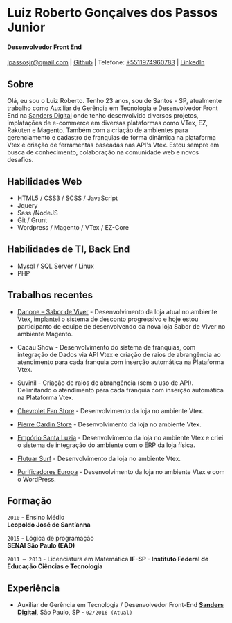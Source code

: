 # Luiz Roberto Gonçalves dos Passos Junior

#### Desenvolvedor Front End

[lpassosjr@gmail.com](mailto:lpassosjr@gmail.com) | [Github](http://github.com/lpassosjr) | Telefone: [+5511974960783](tel:+5511974960783) | [LinkedIn]( https://www.linkedin.com/in/luiz-roberto-g-dos-passos-junior-55a891109/)


## Sobre

Olá, eu sou o Luiz Roberto.
Tenho 23 anos, sou de Santos - SP, atualmente trabalho como Auxiliar de Gerência em Tecnologia e Desenvolvedor Front End na [Sanders Digital](http://www.sandersdigital.com.br/) onde tenho desenvolvido diversos projetos, implatações de e-commerce em diversas plataformas como VTex, EZ, Rakuten e Magento. Também com a criação de ambientes para gerenciamento e cadastro de franquias de forma dinâmica na plataforma Vtex e criação de ferramentas baseadas nas API's Vtex. Estou sempre em busca de conhecimento, colaboração na comunidade web e novos desafios.

## Habilidades Web

*   HTML5 / CSS3 / SCSS / JavaScript
*   Jquery
*   Sass /NodeJS
*   Git / Grunt 
*   Wordpress / Magento / VTex / EZ-Core

## Habilidades de TI, Back End

*   Mysql / SQL Server / Linux 
*   PHP 

## Trabalhos recentes
* [Danone – Sabor de Viver](http://www.sabordeviver.com.br/) - Desenvolvimento da loja atual no ambiente Vtex, implantei o sistema de desconto progressivo e hoje estou participanto de equipe de desenvolvendo da nova loja Sabor de Viver no ambiente Magento.

* Cacau Show - Desenvolvimento do sistema de franquias, com integração de Dados via API Vtex e criação de raios de abrangência ao atendimento para cada franquia com inserção automática na Plataforma Vtex.

* Suvinil - Criação de raios de abrangência (sem o uso de API). Delimitando o atendimento para cada franquia com inserção automática na Plataforma Vtex.

* [Chevrolet Fan Store](http://www.chevroletfanstore.com.br/) - Desenvolvimento da loja no ambiente Vtex.

* [Pierre Cardin Store](http://store.pierrecardin.com.br/) - Desenvolvimento da loja no ambiente Vtex.

* [Empório Santa Luzia](http://www.natalsantaluzia.com.br/) - Desenvolvimento da loja no ambiente Vtex e criei o sistema de integração do ambiente com o ERP da loja física.

* [Flutuar Surf](http://www.lojaflutuar.com.br/) - Desenvolvimento da loja no ambiente Vtex.

* [Purificadores Europa](http://www.europa.com.br/) - Desenvolvimento da loja no ambiente Vtex e com o WordPress.

## Formação

`2010` - Ensino Médio  
 **Leopoldo José de Sant’anna**

`2015` - Lógica de programação  
 **SENAI São Paulo (EAD)**
 
`2011 – 2013` - Licenciatura em Matemática 
**IF-SP - Instituto Federal de Educação Ciências e Tecnologia**


## Experiência

*   Auxiliar de Gerência em Tecnologia / Desenvolvedor Front-End **[Sanders Digital]( http://www.sandersdigital.com.br/)**, São Paulo, SP - `02/2016 (Atual)`

